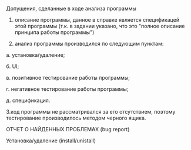 Допущения, сделанные в ходе анализа программы

1. описание программы, данное в справке является спецификацей этой программы (т.к. в задании указано, что это  "полное описание принципа работы программы")

2. анализ программы производился по следующим пунктам:

  а. установка/удаление;
  
  б. UI;
  
  в. позитивное тестирование работы программы;
  
  г. негативное тестирование работы программы;
  
  д. спецификация.

3.код программы не рассматривался за его отсутствием, поэтому тестирование производилось методом черного ящика.


ОТЧЕТ О НАЙДЕННЫХ ПРОБЛЕМАХ (bug report)

Установка/удаление (install/unistall)



